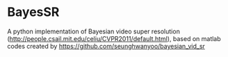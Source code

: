 # BayesSR

A python implementation of Bayesian video super resolution (http://people.csail.mit.edu/celiu/CVPR2011/default.html), based on matlab codes created by https://github.com/seunghwanyoo/bayesian_vid_sr
